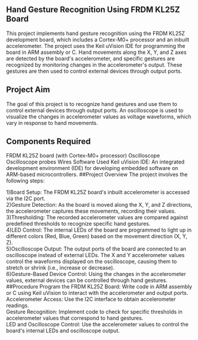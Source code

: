 ## Hand Gesture Recognition Using FRDM KL25Z Board
This project implements hand gesture recognition using the FRDM KL25Z development board, which includes a Cortex-M0+ processor and an inbuilt accelerometer. The project uses the Keil uVision IDE for programming the board in ARM assembly or C. Hand movements along the X, Y, and Z axes are detected by the board's accelerometer, and specific gestures are recognized by monitoring changes in the accelerometer's output. These gestures are then used to control external devices through output ports.

## Project Aim
The goal of this project is to recognize hand gestures and use them to control external devices through output ports. An oscilloscope is used to visualize the changes in accelerometer values as voltage waveforms, which vary in response to hand movements.

## Components Required
FRDM KL25Z board (with Cortex-M0+ processor)
Oscilloscope
Oscilloscope probes
Wires
Software Used
Keil uVision IDE: An integrated development environment (IDE) for developing embedded software on ARM-based microcontrollers.
##Project Overview
The project involves the following steps:

1)Board Setup: The FRDM KL25Z board's inbuilt accelerometer is accessed via the I2C port.<br>
2)Gesture Detection: As the board is moved along the X, Y, and Z directions, the accelerometer captures these movements, recording their values.<br>
3)Thresholding: The recorded accelerometer values are compared against predefined thresholds to recognize specific hand gestures.<br>
4)LED Control: The internal LEDs of the board are programmed to light up in different colors (Red, Blue, Green) based on the movement direction (X, Y, Z).<br>
5)Oscilloscope Output: The output ports of the board are connected to an oscilloscope instead of external LEDs. The X and Y accelerometer values control the waveforms displayed on the oscilloscope, causing them to stretch or shrink (i.e., increase or decrease).<br>
6)Gesture-Based Device Control: Using the changes in the accelerometer values, external devices can be controlled through hand gestures.<br>
##Procedure
Program the FRDM KL25Z Board: Write code in ARM assembly or C using Keil uVision to interact with the accelerometer and output ports.<br>
Accelerometer Access: Use the I2C interface to obtain accelerometer readings.<br>
Gesture Recognition: Implement code to check for specific thresholds in accelerometer values that correspond to hand gestures.<br>
LED and Oscilloscope Control: Use the accelerometer values to control the board's internal LEDs and oscilloscope output.<br>
